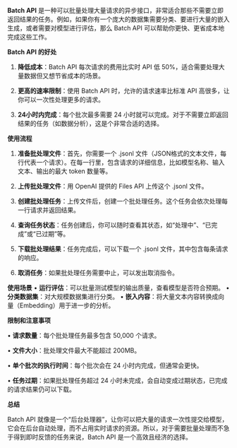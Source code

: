 **Batch API** 是一种可以批量处理大量请求的异步接口，非常适合那些不需要立即返回结果的任务。例如，如果你有一个庞大的数据集需要分类、要进行大量的嵌入生成，或者需要对模型进行评估，那么 Batch API 可以帮助你更快、更省成本地完成这些工作。

  

**Batch API 的好处**

  

1. **降低成本**：Batch API 每次请求的费用比实时 API 低 50%，适合需要处理大量数据但又想节省成本的场景。

2. **更高的速率限制**：使用 Batch API 时，允许的请求速率比标准 API 高很多，让你可以一次性处理更多的请求。

3. **24小时内完成**：每个批次最多需要 24 小时就可以完成。对于不需要立即返回结果的任务（如数据分析），这是个非常合适的选择。

  

**使用流程**

  

1. **准备批处理文件**：首先，你需要一个 .jsonl 文件（JSON格式的文本文件，每行代表一个请求）。在每一行里，包含请求的详细信息，比如模型名称、输入文本、输出的最大 token 数量等。

2. **上传批处理文件**：用 OpenAI 提供的 Files API 上传这个 .jsonl 文件。

3. **创建批处理任务**：上传文件后，创建一个批处理任务。这个任务会依次处理每一行请求并返回结果。

4. **查询任务状态**：任务创建后，你可以随时查看其状态，如“处理中”、“已完成”或“已过期”等。

5. **下载批处理结果**：任务完成后，可以下载一个 .jsonl 文件，其中包含每条请求的响应。

6. **取消任务**：如果批处理任务需要中止，可以发出取消指令。

  

**使用场景**
• **运行评估**：可以批量测试模型的输出质量，查看模型是否符合预期。
• **分类数据集**：对大规模数据集进行分类。
• **嵌入内容**：将大量文本内容转换成向量（Embedding）用于进一步的分析。

  

**限制和注意事项**

  

• **请求数量**：每个批处理任务最多包含 50,000 个请求。

• **文件大小**：批处理文件最大不能超过 200MB。

• **单个批次的执行时间**：每个批次会在 24 小时内完成，但通常会更快。

• **任务过期**：如果批处理任务超过 24 小时未完成，会自动变成过期状态，已完成的请求结果仍可以下载。

  

**总结**

  

Batch API 就像是一个“后台处理器”，让你可以把大量的请求一次性提交给模型，它会在后台自动处理，而不占用实时请求的资源。所以，对于需要批量处理而不急于得到即时反馈的任务来说，Batch API 是一个高效且经济的选择。


```

```
